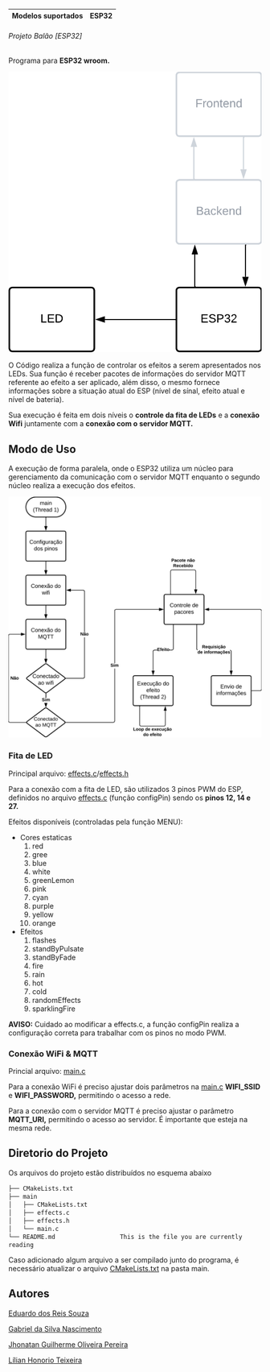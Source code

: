 | Modelos suportados | ESP32 |
| ------------------ | ----- |

###### _Projeto Balão [ESP32]_

Programa para **ESP32 wroom.**

![img](https://github.com/TheGabrielSN/balao_esp/blob/main/imagens/Diagrama%20-%20ESP.png)

O Código realiza a função de controlar os efeitos a serem apresentados nos LEDs. Sua função é receber pacotes de informações do servidor MQTT referente ao efeito a ser aplicado, além disso, o mesmo fornece informações sobre a situação atual do ESP (nível de sínal, efeito atual e nível de bateria).

Sua execução é feita em dois níveis o **controle da fita de LEDs** e a **conexão Wifi** juntamente com a **conexão com o servidor MQTT.**

## Modo de Uso

A execução de forma paralela, onde o ESP32 utiliza um núcleo para gerenciamento da comunicação com o servidor MQTT enquanto o segundo núcleo realiza a execução dos efeitos.


![img](https://github.com/TheGabrielSN/balao_esp/blob/main/imagens/Diagrama%20de%20fluxo%20-%20ESP.png)

### Fita de LED

Principal arquivo: [effects.c](./main/effects.c)/[effects.h](./main/effects.h)

Para a conexão com a fita de LED, são utilizados 3 pinos PWM do ESP, definidos no arquivo [effects.c](./main/effects.c) (função configPin) sendo os **pinos 12, 14 e 27.**

Efeitos disponíveis (controladas pela função MENU):

* Cores estaticas
  1. red
  2. gree
  3. blue
  4. white
  5. greenLemon
  6. pink
  7. cyan
  8. purple
  9. yellow
  10. orange
* Efeitos
  1. flashes
  2. standByPulsate
  3. standByFade
  4. fire
  5. rain
  6. hot
  7. cold
  8. randomEffects
  9. sparklingFire

**AVISO:** Cuidado ao modificar a effects.c, a função configPin realiza a configuração correta para trabalhar com os pinos no modo PWM.

### Conexão WiFi & MQTT

Princial arquivo: [main.c](./main/main.c)

Para a conexão WiFi é preciso ajustar dois parâmetros na [main.c](./main/main.c) **WIFI_SSID** e **WIFI_PASSWORD,** permitindo o acesso a rede.

Para a conexão com o servidor MQTT é preciso ajustar o parâmetro **MQTT_URI,** permitindo o acesso ao servidor. É importante que esteja na mesma rede.

## Diretorio do Projeto

Os arquivos do projeto estão distribuídos no esquema abaixo

```
├── CMakeLists.txt
├── main
│   ├── CMakeLists.txt
│   ├── effects.c
│   ├── effects.h
│   └── main.c
└── README.md                  This is the file you are currently reading
```

Caso adicionado algum arquivo a ser compilado junto do programa, é necessário atualizar o arquivo [CMakeLists.txt](./main/CMakeLists.txt) na pasta main.

## Autores
[Eduardo dos Reis Souza]()

[Gabriel da Silva Nascimento](https://github.com/TheGabrielSN)

[Jhonatan Guilherme Oliveira Pereira](https://github.com/jhonatangopereira)

[Lílian Honorio Teixeira](https://github.com/lilianhteixeira)
